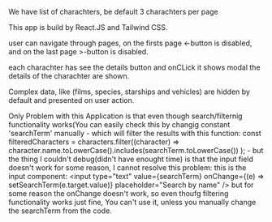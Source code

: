 
We have list of charachters, be default 3 charachters per page

This app is build by React.JS and Tailwind CSS.

user can navigate through pages, on the firsts page <-button is disabled, and on the last page >-button is disabled.

each charachter has see the details button and onCLick it shows modal the details of the charachter are shown.

Complex data, like (films, species, starships and vehicles) are hidden by default and presented on user action.

Only Problem with this Application is that even though search/filternig functionality works(You can easily
check this by changig constant 'searchTerm' manually - which will filter the results with this function: const filteredCharacters = characters.filter((character) =>
    character.name.toLowerCase().includes(searchTerm.toLowerCase())
  ); - but the thing I couldn't debug(didn't have enought time) is that the input field doesn't work
for some reason, I cannot resolve this problem: this is the input component:
<input
          type="text"
          value={searchTerm}
          onChange={(e) => setSearchTerm(e.target.value)}
          placeholder="Search by name"
        />
but for some reason the onChange doesn't work, so even thoufg filtering functionality works just fine, 
You can't use it, unless you manually change the searchTerm from the code.
